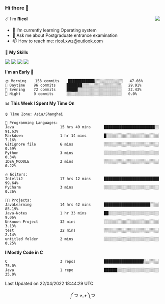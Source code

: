 ### Hi there 👋

<a href="#">
  <img align="right" src="https://github-readme-stats.vercel.app/api?username=Ricolxwz&count_private=true&show_icons=true&theme=prussian" />
</a>

☄️ I‘m **Ricol**

- 🌱 I’m currently learning Operating system
- 💬 Ask me about Postgraduate entrance examination
- 📫 How to reach me: ricol.xwz@outlook.com

🌟 **My Skills**

![](https://img.shields.io/badge/-Git-000000?style=flat-square&logo=git&logoColor=fff)
![](https://img.shields.io/badge/-C-3e74a2?style=flat-square&logo=C&logoColor=fff)
![](https://img.shields.io/badge/-Python-4fc08d?style=flat-square&logo=python&logoColor=fff)
![](https://img.shields.io/badge/-java-ffa500?style=flat-square&logo=java&logoColor=fff)

<!--START_SECTION:waka-->
**I'm an Early 🐤** 

```text
🌞 Morning    153 commits    ████████████░░░░░░░░░░░░░   47.66% 
🌆 Daytime    96 commits     ███████░░░░░░░░░░░░░░░░░░   29.91% 
🌃 Evening    72 commits     █████░░░░░░░░░░░░░░░░░░░░   22.43% 
🌙 Night      0 commits      ░░░░░░░░░░░░░░░░░░░░░░░░░   0.0%

```


📊 **This Week I Spent My Time On** 

```text
⌚︎ Time Zone: Asia/Shanghai

💬 Programming Languages: 
Java                     15 hrs 49 mins      ███████████████████████░░   91.63% 
Markdown                 1 hr 14 mins        █░░░░░░░░░░░░░░░░░░░░░░░░   7.16% 
GitIgnore file           6 mins              ░░░░░░░░░░░░░░░░░░░░░░░░░   0.59% 
Python                   3 mins              ░░░░░░░░░░░░░░░░░░░░░░░░░   0.34% 
IDEA_MODULE              2 mins              ░░░░░░░░░░░░░░░░░░░░░░░░░   0.22%

🔥 Editors: 
IntelliJ                 17 hrs 12 mins      █████████████████████████   99.64% 
PyCharm                  3 mins              ░░░░░░░░░░░░░░░░░░░░░░░░░   0.36%

🐱‍💻 Projects: 
JavaLearning             14 hrs 42 mins      █████████████████████░░░░   85.19% 
Java-Notes               1 hr 33 mins        ██░░░░░░░░░░░░░░░░░░░░░░░   9.06% 
Unknown Project          32 mins             ░░░░░░░░░░░░░░░░░░░░░░░░░   3.13% 
test                     22 mins             ░░░░░░░░░░░░░░░░░░░░░░░░░   2.14% 
untitled folder          2 mins              ░░░░░░░░░░░░░░░░░░░░░░░░░   0.25%

```

**I Mostly Code in C** 

```text
C                        3 repos             ██████████████████░░░░░░░   75.0% 
Java                     1 repo              ██████░░░░░░░░░░░░░░░░░░░   25.0%

```



 Last Updated on 22/04/2022 18:44:29 UTC
<!--END_SECTION:waka-->

<div align="center">
༼ つ ◕_◕ ༽つ
</div>
